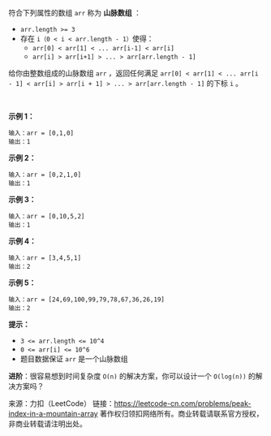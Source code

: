 符合下列属性的数组 ```arr``` 称为 **山脉数组** ：
* ```arr.length >= 3```
* 存在 ```i（0 < i < arr.length - 1）```使得：
    * ```arr[0] < arr[1] < ... arr[i-1] < arr[i]```
    * ```arr[i] > arr[i+1] > ... > arr[arr.length - 1]```

给你由整数组成的山脉数组 ```arr``` ，返回任何满足 ```arr[0] < arr[1] < ... arr[i - 1] < arr[i] > arr[i + 1] > ... > arr[arr.length - 1]``` 的下标 ```i``` 。

 

**示例 1：**
```
输入：arr = [0,1,0]
输出：1
```
**示例 2：**
```
输入：arr = [0,2,1,0]
输出：1
```
**示例 3：**
```
输入：arr = [0,10,5,2]
输出：1
```
**示例 4：**
```
输入：arr = [3,4,5,1]
输出：2
```
**示例 5：**
```
输入：arr = [24,69,100,99,79,78,67,36,26,19]
输出：2
```

**提示：**

* ```3 <= arr.length <= 10^4```
* ```0 <= arr[i] <= 10^6```
* 题目数据保证 ```arr``` 是一个山脉数组
 

**进阶**：很容易想到时间复杂度 ```O(n)``` 的解决方案，你可以设计一个 ```O(log(n))``` 的解决方案吗？

来源：力扣（LeetCode）
链接：https://leetcode-cn.com/problems/peak-index-in-a-mountain-array
著作权归领扣网络所有。商业转载请联系官方授权，非商业转载请注明出处。